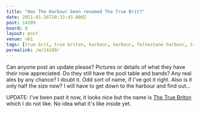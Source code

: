 ```yaml
---
title: "Has The Harbour been renamed The True Brit?"
date: 2011-01-26T10:33:43.000Z
post: 14109
board: 8
layout: post
venue: v61
tags: [true brit, true briton, harbour, harbour, folkestone harbour, true briton]
permalink: /m/14109/
---
```

Can anyone post an update please? Pictures or details of what they have their now appreciated. Do they still have the pool table and bands? Any real ales by any chance? I doubt it. Odd sort of name, if I've got it right. Also is it only half the size now? I will have to get down to the harbour and find out...

UPDATE: I've been past it now, it looks nice but the name is <a href="/wiki/true+briton">The True Briton</a> which I do not like. No idea what it's like inside yet.

